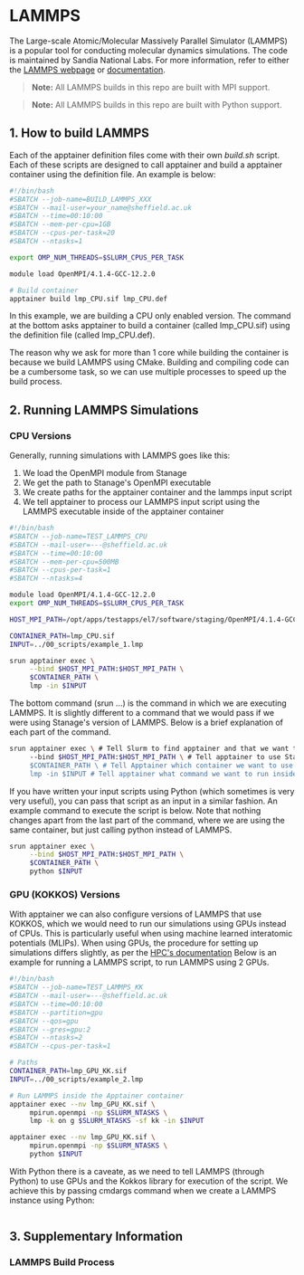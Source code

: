 # LAMMPS

The Large-scale Atomic/Molecular Massively Parallel Simulator (LAMMPS) is a popular tool for conducting molecular dynamics simulations. The code is maintained by Sandia National Labs. For more information, refer to either the [LAMMPS webpage](https://www.lammps.org/#gsc.tab=0) or [documentation](https://docs.lammps.org/).

> **Note:** All LAMMPS builds in this repo are built with MPI support.

> **Note:** All LAMMPS builds in this repo are built with Python support.

## 1. How to build LAMMPS

Each of the apptainer definition files come with their own *build.sh* script. Each of these scripts are designed to call apptainer and build a apptainer container using the definition file. An example is below:

```bash
#!/bin/bash
#SBATCH --job-name=BUILD_LAMMPS_XXX
#SBATCH --mail-user=your_name@sheffield.ac.uk
#SBATCH --time=00:10:00
#SBATCH --mem-per-cpu=1GB
#SBATCH --cpus-per-task=20
#SBATCH --ntasks=1

export OMP_NUM_THREADS=$SLURM_CPUS_PER_TASK

module load OpenMPI/4.1.4-GCC-12.2.0

# Build container
apptainer build lmp_CPU.sif lmp_CPU.def
```

In this example, we are building a CPU only enabled version. The command at the bottom asks apptainer to build a container (called lmp_CPU.sif) using the definition file (called lmp_CPU.def).

The reason why we ask for more than 1 core while building the container is because we build LAMMPS using CMake. Building and compiling code can be a cumbersome task, so we can use multiple processes to speed up the build process.

## 2. Running LAMMPS Simulations

### CPU Versions
Generally, running simulations with LAMMPS goes like this:

1) We load the OpenMPI module from Stanage
2) We get the path to Stanage's OpenMPI executable 
3) We create paths for the apptainer container and the lammps input script
4) We tell apptainer to process our LAMMPS input script using the LAMMPS executable inside of the apptainer container

```bash
#!/bin/bash
#SBATCH --job-name=TEST_LAMMPS_CPU
#SBATCH --mail-user=---@sheffield.ac.uk
#SBATCH --time=00:10:00
#SBATCH --mem-per-cpu=500MB
#SBATCH --cpus-per-task=1
#SBATCH --ntasks=4

module load OpenMPI/4.1.4-GCC-12.2.0
export OMP_NUM_THREADS=$SLURM_CPUS_PER_TASK

HOST_MPI_PATH=/opt/apps/testapps/el7/software/staging/OpenMPI/4.1.4-GCC-12.2.0

CONTAINER_PATH=lmp_CPU.sif
INPUT=../00_scripts/example_1.lmp

srun apptainer exec \
     --bind $HOST_MPI_PATH:$HOST_MPI_PATH \
     $CONTAINER_PATH \
     lmp -in $INPUT
```

The bottom command (srun ...) is the command in which we are executing LAMMPS. It is slightly different to a command that we would pass if we were using Stanage's version of LAMMPS. Below is a brief explanation of each part of the command.

```bash
srun apptainer exec \ # Tell Slurm to find apptainer and that we want to execute something
     --bind $HOST_MPI_PATH:$HOST_MPI_PATH \ # Tell apptainer to use Stanage's MPI
     $CONTAINER_PATH \ # Tell Apptainer which container we want to use
     lmp -in $INPUT # Tell apptainer what command we want to run inside of the container
```

If you have written your input scripts using Python (which sometimes is very very useful), you can pass that script as an input in a similar fashion. An example command to execute the script is below. Note that nothing changes apart from the last part of the command, where we are using the same container, but just calling python instead of LAMMPS.

```bash
srun apptainer exec \
     --bind $HOST_MPI_PATH:$HOST_MPI_PATH \
     $CONTAINER_PATH \
     python $INPUT
```

### GPU (KOKKOS) Versions
With apptainer we can also configure versions of LAMMPS that use KOKKOS, which we would need to run our simulations using GPUs instead of CPUs. This is particularly useful when using machine learned interatomic potentials (MLIPs). When using GPUs, the procedure for setting up simulations differs slightly, as per the [HPC's documentation](https://docs.hpc.shef.ac.uk/en/latest/stanage/GPUComputingStanage.html#gsc.tab=0) Below is an example for running a LAMMPS script, to run LAMMPS using 2 GPUs.

```bash
#!/bin/bash
#SBATCH --job-name=TEST_LAMMPS_KK
#SBATCH --mail-user=---@sheffield.ac.uk
#SBATCH --time=00:10:00
#SBATCH --partition=gpu
#SBATCH --qos=gpu
#SBATCH --gres=gpu:2
#SBATCH --ntasks=2
#SBATCH --cpus-per-task=1

# Paths
CONTAINER_PATH=lmp_GPU_KK.sif
INPUT=../00_scripts/example_2.lmp

# Run LAMMPS inside the Apptainer container
apptainer exec --nv lmp_GPU_KK.sif \
     mpirun.openmpi -np $SLURM_NTASKS \
     lmp -k on g $SLURM_NTASKS -sf kk -in $INPUT
```

```bash
apptainer exec --nv lmp_GPU_KK.sif \
     mpirun.openmpi -np $SLURM_NTASKS \
     python $INPUT
```

With Python there is a caveate, as we need to tell LAMMPS (through Python) to use GPUs and the Kokkos library for execution of the script. We achieve this by passing cmdargs command when we create a LAMMPS instance using Python:

```bash

```

## 3. Supplementary Information

### LAMMPS Build Process